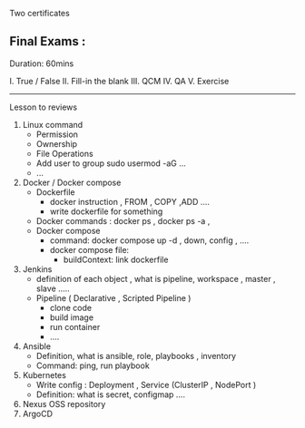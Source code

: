 Two certificates 

## Final Exams : 
Duration: 60mins 

I. True / False 
II. Fill-in the blank 
III. QCM 
IV. QA 
V. Exercise 


*** 
Lesson to reviews 
1. Linux command 
    - Permission 
    - Ownership 
    - File Operations 
    - Add user to group sudo usermod -aG ... 
    - ... 
2. Docker / Docker compose 
    - Dockerfile 
        - docker instruction  , FROM , COPY ,ADD ....
        - write dockerfile for something
    - Docker commands : docker ps , docker ps -a ,
    - Docker compose 
        - command: docker compose up -d , down, config , .... 
        - docker compose file: 
            - buildContext: link dockerfile 
3. Jenkins 
    - definition of each object , what is pipeline, workspace , master , slave ..... 
    - Pipeline ( Declarative , Scripted Pipeline )
        - clone code 
        - build image 
        - run container 
        - ....
4. Ansible 
    - Definition, what is ansible, role, playbooks , inventory 
    - Command: ping, run playbook
5. Kubernetes 
    - Write config : Deployment , Service (ClusterIP , NodePort )
    - Definition: what is secret, configmap .... 
6. Nexus OSS repository 
7. ArgoCD 
